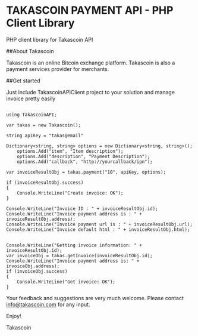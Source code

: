 
TAKASCOIN PAYMENT API - PHP Client Library
================================

PHP client library for Takascoin API


##About Takascoin

Takascoin is an online Bitcoin exchange platform. Takascoin is also a payment services provider for merchants.

##Get started

Just include TakascoinAPIClient project to your solution and manage invoice pretty easily

```

using TakascoinAPI;

var takas = new Takascoin();

string apiKey = "takas@email"

Dictionary<string, string> options = new Dictionary<string, string>();
    options.Add("item", "Item description");
    options.Add("description", "Payment Description");
    options.Add("callback", "http://yourcallback/ipn");

var invoiceResultObj = takas.payment("10", apiKey, options);

if (invoiceResultObj.success)
{
    Console.WriteLine("Create invoice: OK");
}

Console.WriteLine("Invoice ID : " + invoiceResultObj.id);
Console.WriteLine("Invoice payment address is : " + invoiceResultObj.address);
Console.WriteLine("Invoice payment url is : " + invoiceResultObj.url);
Console.WriteLine("Invoice default html : " + invoiceResultObj.html);


Console.WriteLine("Getting invoice information: " + invoiceResultObj.id);
var invoiceObj = takas.getInvoice(invoiceResultObj.id);
Console.WriteLine("Invoice payment address is: " + invoiceObj.address);
if (invoiceObj.success)
{
    Console.WriteLine("Get invoice: OK");
}

```
Your feedback and suggestions are very much welcome. Please contact info@takascoin.com for any input. 

Enjoy!

Takascoin
